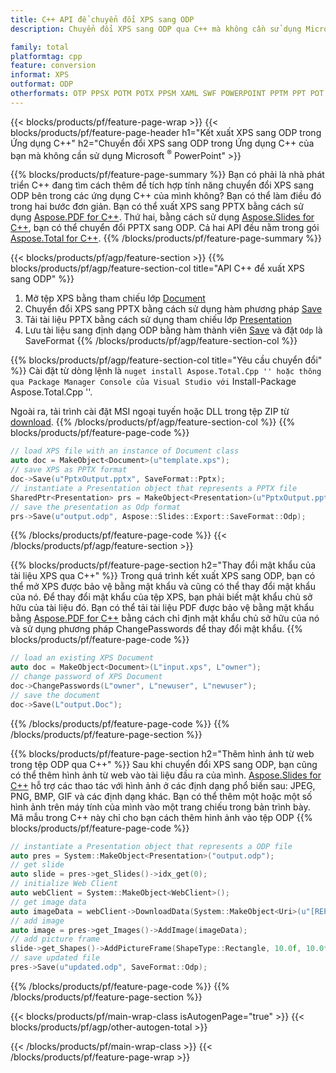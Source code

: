 ```yaml
---
title: C++ API để chuyển đổi XPS sang ODP
description: Chuyển đổi XPS sang ODP qua C++ mà không cần sử dụng Microsoft Word hoặc Adobe Acrobat Reader

family: total
platformtag: cpp
feature: conversion
informat: XPS
outformat: ODP
otherformats: OTP PPSX POTM POTX PPSM XAML SWF POWERPOINT PPTM PPT POT PPS
---
```

{{< blocks/products/pf/feature-page-wrap >}}
{{< blocks/products/pf/feature-page-header h1="Kết xuất XPS sang ODP trong Ứng dụng C++" h2="Chuyển đổi XPS sang ODP trong Ứng dụng C++ của bạn mà không cần sử dụng Microsoft <sup>&reg;</sup> PowerPoint" >}}

{{% blocks/products/pf/feature-page-summary %}}
Bạn có phải là nhà phát triển C++ đang tìm cách thêm để tích hợp tính năng chuyển đổi XPS sang ODP bên trong các ứng dụng C++ của mình không? Bạn có thể làm điều đó trong hai bước đơn giản. Bạn có thể xuất XPS sang PPTX bằng cách sử dụng [Aspose.PDF for C++](https://products.aspose.com/pdf/cpp/). Thứ hai, bằng cách sử dụng [Aspose.Slides for C++](https://products.aspose.com/slides/cpp/), bạn có thể chuyển đổi PPTX sang ODP. Cả hai API đều nằm trong gói [Aspose.Total for C++](https://products.aspose.com/total/cpp/). 
{{% /blocks/products/pf/feature-page-summary  %}}

{{< blocks/products/pf/agp/feature-section >}}
{{% blocks/products/pf/agp/feature-section-col title="API C++ để xuất XPS sang ODP" %}}
1. Mở tệp XPS bằng tham chiếu lớp [Document](https://reference.aspose.com/pdf/cpp/class/aspose.pdf.document)
2. Chuyển đổi XPS sang PPTX bằng cách sử dụng hàm phương pháp [Save](https://reference.aspose.com/pdf/cpp/class/aspose.pdf.document#a0184df207563187be7df37b8dbe443f6)
3. Tải tài liệu PPTX bằng cách sử dụng tham chiếu lớp [Presentation](https://reference.aspose.com/slides/cpp/class/aspose.slides.presentation)
4. Lưu tài liệu sang định dạng ODP bằng hàm thành viên [Save](https://reference.aspose.com/slides/cpp/class/aspose.slides.presentation#afcd59ec697bf05c10f78c3869de2ec9e) và đặt `Odp` là SaveFormat
{{% /blocks/products/pf/agp/feature-section-col %}}

{{% blocks/products/pf/agp/feature-section-col title="Yêu cầu chuyển đổi" %}}
Cài đặt từ dòng lệnh là `` nuget install Aspose.Total.Cpp '' hoặc thông qua Package Manager Console của Visual Studio với `` Install-Package Aspose.Total.Cpp ''.

Ngoài ra, tải trình cài đặt MSI ngoại tuyến hoặc DLL trong tệp ZIP từ [download](https://releases.aspose.com/total/cpp).
{{% /blocks/products/pf/agp/feature-section-col %}}
{{% blocks/products/pf/feature-page-code %}}

```cpp
// load XPS file with an instance of Document class
auto doc = MakeObject<Document>(u"template.xps");
// save XPS as PPTX format 
doc->Save(u"PptxOutput.pptx", SaveFormat::Pptx);
// instantiate a Presentation object that represents a PPTX file
SharedPtr<Presentation> prs = MakeObject<Presentation>(u"PptxOutput.pptx");
// save the presentation as Odp format
prs->Save(u"output.odp", Aspose::Slides::Export::SaveFormat::Odp);  
```


{{% /blocks/products/pf/feature-page-code %}}
{{< /blocks/products/pf/agp/feature-section >}}

{{% blocks/products/pf/feature-page-section  h2="Thay đổi mật khẩu của tài liệu XPS qua C++" %}}
Trong quá trình kết xuất XPS sang ODP, bạn có thể mở XPS được bảo vệ bằng mật khẩu và cũng có thể thay đổi mật khẩu của nó. Để thay đổi mật khẩu của tệp XPS, bạn phải biết mật khẩu chủ sở hữu của tài liệu đó. Bạn có thể tải tài liệu PDF được bảo vệ bằng mật khẩu bằng [Aspose.PDF for C++](https://products.aspose.com/pdf/cpp/) bằng cách chỉ định mật khẩu chủ sở hữu của nó và sử dụng phương pháp ChangePasswords để thay đổi mật khẩu.
{{% blocks/products/pf/feature-page-code %}}

```cpp
// load an existing XPS Document
auto doc = MakeObject<Document>(L"input.xps", L"owner");
// change password of XPS Document
doc->ChangePasswords(L"owner", L"newuser", L"newuser");
// save the document
doc->Save(L"output.Doc");
```

{{% /blocks/products/pf/feature-page-code  %}}
{{% /blocks/products/pf/feature-page-section %}}

{{% blocks/products/pf/feature-page-section  h2="Thêm hình ảnh từ web trong tệp ODP qua C++" %}}
Sau khi chuyển đổi XPS sang ODP, bạn cũng có thể thêm hình ảnh từ web vào tài liệu đầu ra của mình. [Aspose.Slides for C++](https://products.aspose.com/slides/cpp/) hỗ trợ các thao tác với hình ảnh ở các định dạng phổ biến sau: JPEG, PNG, BMP, GIF và các định dạng khác. Bạn có thể thêm một hoặc một số hình ảnh trên máy tính của mình vào một trang chiếu trong bản trình bày. Mã mẫu trong C++ này chỉ cho bạn cách thêm hình ảnh vào tệp ODP
{{% blocks/products/pf/feature-page-code %}}

```cpp
// instantiate a Presentation object that represents a ODP file
auto pres = System::MakeObject<Presentation>("output.odp");
// get slide
auto slide = pres->get_Slides()->idx_get(0);
// initialize Web Client    
auto webClient = System::MakeObject<WebClient>();
// get image data
auto imageData = webClient->DownloadData(System::MakeObject<Uri>(u"[REPLACE WITH URL]"));
// add image
auto image = pres->get_Images()->AddImage(imageData);
// add picture frame
slide->get_Shapes()->AddPictureFrame(ShapeType::Rectangle, 10.0f, 10.0f, 100.0f, 100.0f, image);
// save updated file
pres->Save(u"updated.odp", SaveFormat::Odp);
```

{{% /blocks/products/pf/feature-page-code  %}}
{{% /blocks/products/pf/feature-page-section %}}

{{< blocks/products/pf/main-wrap-class isAutogenPage="true" >}}
{{< blocks/products/pf/agp/other-autogen-total >}}

{{< /blocks/products/pf/main-wrap-class >}}
{{< /blocks/products/pf/feature-page-wrap >}}